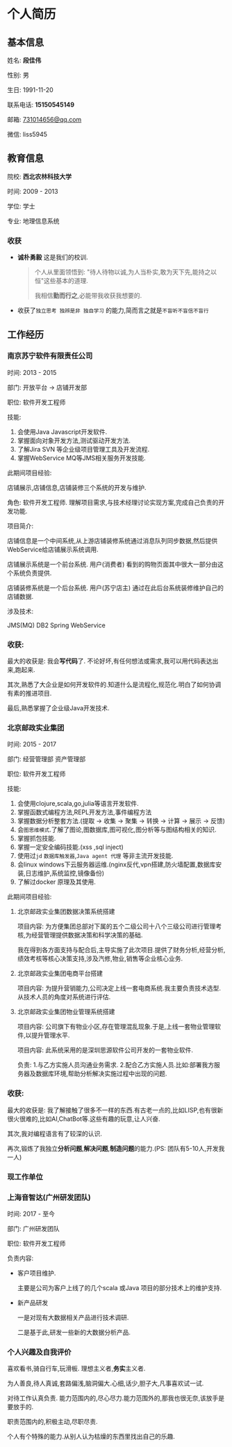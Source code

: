 # 个人简历

## 基本信息

 姓名: ****段佳伟****

 性别: 男

 生日: 1991-11-20

 联系电话: **15150545149**

 邮箱: 731014656@qq.com

 微信: liss5945

## 教育信息

院校:  ****西北农林科技大学****

时间: 2009 - 2013

学位: 学士 

专业:  地理信息系统

### 收获

- **诚朴勇毅** 这是我们的校训.
  > 个人从里面领悟到: "待人待物以诚,为人当朴实,敢为天下先,能持之以恒"这些基本的道理.
  >
  > 我相信****勤而行之****,必能带我收获我想要的.
- 收获了`独立思考 独辨是非 独自学习` 的能力,简而言之就是`不盲听不盲信不盲行`

## 工作经历
### 南京苏宁软件有限责任公司

时间: 2013 - 2015

部门: 开放平台 -> 店铺开发部

职位: 软件开发工程师

技能: 
 1. 会使用Java Javascript开发软件.
 2. 掌握面向对象开发方法,测试驱动开发方法.
 3. 了解Jira SVN 等企业级项目管理工具及开发流程.
 4. 掌握WebService MQ等JMS相关服务开发技能.

此期间项目经验:
    
店铺展示,店铺信息,店铺装修三个系统的开发与维护.

角色: 软件开发工程师. 理解项目需求,与技术经理讨论实现方案,完成自己负责的开发功能.

项目简介: 

店铺信息是一个中间系统,从上游店铺装修系统通过消息队列同步数据,然后提供WebService给店铺展示系统调用.

店铺展示系统是一个前台系统. 用户(消费者) 看到的购物页面其中很大一部分由这个系统负责提供.

店铺装修系统是一个后台系统. 用户(苏宁店主) 通过在此后台系统装修维护自己的店铺数据.

涉及技术:

JMS(MQ) DB2 Spring WebService


### 收获:

 最大的收获是: 我会****写代码****了. 不论好坏,有任何想法或需求,我可以用代码表达出来,跑起来.
 
 其次,熟悉了大企业是如何开发软件的.知道什么是流程化,规范化.明白了如何协调有素的推进项目.

 最后,熟悉掌握了企业级Java开发技术.


### 北京邮政实业集团

时间: 2015 - 2017

部门: 经营管理部 资产管理部

职位: 软件开发工程师

技能: 
  1. 会使用clojure,scala,go,julia等语言开发软件.
  2. 掌握函数式编程方法,REPL开发方法,事件编程方法
  3. 掌握数据分析整套方法.(提取 -> 收集 -> 聚集 -> 转换 -> 计算 -> 展示 -> 反馈)
  4. 会`图思维模式`.了解了图论,图数据库,图可视化,图分析等与图结构相关的知识.
  5. 掌握抓包技能.
  6. 掌握一定安全编码技能.(xss ,sql inject)
  7. 使用过`jd` `数据库触发器`,`Java agent 代理` 等非主流开发技能.
  8. 会linux windows下云服务器运维.(nginx反代,vpn搭建,防火墙配置,数据库安装,日志维护,系统监控,镜像备份)
  9. 了解过docker 原理及其使用.

此期间项目经验:
  1. 北京邮政实业集团数据决策系统搭建
      
      项目内容: 为方便集团总部对下属的五个二级公司十八个三级公司进行管理考核,为经营管理提供数据决策和科学决策的基础.

      我在得到各方面支持与配合后,主导实施了此次项目.提供了财务分析,经营分析,绩效考核等核心决策支持,涉及汽修,物业,销售等企业核心业务.

  2. 北京邮政实业集团电商平台搭建

     项目内容: 为提升营销能力,公司决定上线一套电商系统.我主要负责技术选型.从技术人员的角度对系统进行评估.

  3. 北京邮政实业集团物业管理系统搭建

      项目内容: 公司旗下有物业小区,存在管理混乱现象.于是,上线一套物业管理软件,以提升管理水平.
  
      项目内容: 此系统采用的是深圳思源软件公司开发的一套物业软件. 
  
      负责: 1.与乙方实施人员沟通业务需求. 
           2.配合乙方实施人员.比如:部署我方服务器及数据库环境,帮助分析解决实施过程中出现的问题.


### 收获:
最大的收获是: 我了解接触了很多不一样的东西.有古老一点的,比如LISP,也有很新很火很难的,比如AI,ChatBot等.这些有趣的玩意,让人兴奋.

其次,我对编程语言有了较深的认识.

再次,锻炼了我独立**分析问题**,**解决问题**,**制造问题**的能力.(PS: 团队有5-10人,开发我一人) 



### 现工作单位
### 上海音智达(广州研发团队)

时间: 2017 - 至今

部门: 广州研发团队

职位: 软件开发工程师

负责内容:
  - 客户项目维护. 

    主要是公司为客户上线了的几个scala 或Java 项目的部分技术上的维护支持.
  - 新产品研发
  
    一是对现有大数据相关产品进行技术调研. 
  
    二是基于此,研发一些新的大数据分析产品.
   
### 个人兴趣及自我评价

喜欢看书,骑自行车,玩滑板. 理想主义者,**务实**主义者.

为人善良,待人真诚,套路偏浅,脑洞偏大.心细,话少,胆子大,凡事喜欢试一试.

对待工作认真负责. 能力范围内的,尽心尽力.能力范围外的,那我也很无奈,该放手是要放手的.

职责范围内的,积极主动,尽职尽责.

个人有个特殊的能力.从别人认为枯燥的东西里找出自己的乐趣.
